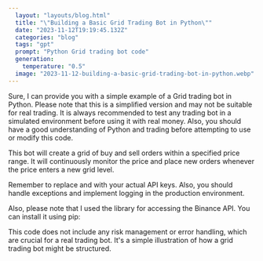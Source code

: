 ```yaml
---
  layout: "layouts/blog.html"
  title: "\"Building a Basic Grid Trading Bot in Python\""
  date: "2023-11-12T19:19:45.132Z"
  categories: "blog"
  tags: "gpt"
  prompt: "Python Grid trading bot code"
  generation: 
    temperature: "0.5"
  image: "2023-11-12-building-a-basic-grid-trading-bot-in-python.webp"
---
```

Sure, I can provide you with a simple example of a Grid trading bot in Python. Please note that this is a simplified version and may not be suitable for real trading. It is always recommended to test any trading bot in a simulated environment before using it with real money. Also, you should have a good understanding of Python and trading before attempting to use or modify this code. 



This bot will create a grid of buy and sell orders within a specified price range. It will continuously monitor the price and place new orders whenever the price enters a new grid level. 

Remember to replace  and  with your actual API keys. Also, you should handle exceptions and implement logging in the production environment. 

Also, please note that I used the  library for accessing the Binance API. You can install it using pip:



This code does not include any risk management or error handling, which are crucial for a real trading bot. It's a simple illustration of how a grid trading bot might be structured.
